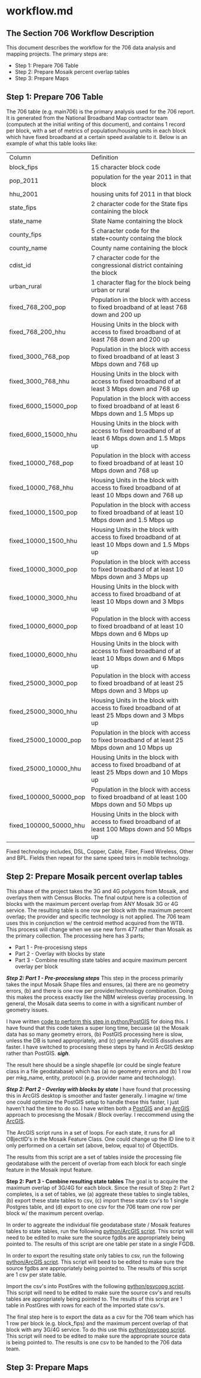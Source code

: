 workflow.md
===========

The Section 706 Workflow Description
------------------------------------

This document describes the workflow for the 706 data analysis and mapping projects.  The primary steps are:
- Step 1: Prepare 706 Table
- Step 2: Prepare Mosaik percent overlap tables
- Step 3: Prepare Maps


Step 1: Prepare 706 Table
-------------------------
The 706 table (e.g. main706) is the primary analysis used for the 706 report.  It is generated from the National Broadband Map contractor team (computech at the initial writing of this document), and contains 1 record per block, with a set of metrics of population/housing units in each block which have fixed broadband at a certain speed available to it.  Below is an example of what this table looks like:

<table>
    <tr><td>Column</td><td>Definition</td></tr>
    <tr><td>block_fips</td><td>15 character block code </td></tr>
    <tr><td>pop_2011</td><td>population for the year 2011 in that block</td></tr>
    <tr><td>hhu_2001</td><td>housing units fof 2011 in that block</td></tr>
    <tr><td>state_fips</td><td>2 character code for the State fips containing the block</td></tr>
    <tr><td>state_name</td><td>State Name containing the block</td></tr>
    <tr><td>county_fips</td><td>5 character code for the state+county containg the block</td></tr>
    <tr><td>county_name</td><td>County name containing the block</td></tr>
    <tr><td>cdist_id</td><td>7 character code for the congressional district containing the block</td></tr>
    <tr><td>urban_rural</td><td>1 character flag for the block being urban or rural</td></tr>
    <tr><td>fixed_768_200_pop</td><td>Population in the block with access to fixed broadband of at least 768 down and 200 up</td></tr>
    <tr><td>fixed_768_200_hhu</td><td>Housing Units in the block with access to fixed broadband of at least 768 down and 200 up</td></tr>
    <tr><td>fixed_3000_768_pop</td><td>Population in the block with access to fixed broadband of at least 3 Mbps down and 768 up</td></tr>
    <tr><td>fixed_3000_768_hhu</td><td>Housing Units in the block with access to fixed broadband of at least 3 Mbps down and 768 up</td></tr>
    <tr><td>fixed_6000_15000_pop</td><td>Population in the block with access to fixed broadband of at least 6 Mbps down and 1.5 Mbps up</td></tr>
    <tr><td>fixed_6000_15000_hhu</td><td>Housing Units in the block with access to fixed broadband of at least 6 Mbps down and 1.5 Mbps up</td></tr>
    <tr><td>fixed_10000_768_pop</td><td>Population in the block with access to fixed broadband of at least 10 Mbps down and 768 up</td></tr>
    <tr><td>fixed_10000_768_hhu</td><td>Housing Units in the block with access to fixed broadband of at least 10 Mbps down and 768 up</td></tr>
    <tr><td>fixed_10000_1500_pop</td><td>Population in the block with access to fixed broadband of at least 10 Mbps down and 1.5 Mbps up</td></tr>
    <tr><td>fixed_10000_1500_hhu</td><td>Housing Units in the block with access to fixed broadband of at least 10 Mbps down and 1.5 Mbps up</td></tr>    
    <tr><td>fixed_10000_3000_pop</td><td>Population in the block with access to fixed broadband of at least 10 Mbps down and 3 Mbps up</td></tr> 
    <tr><td>fixed_10000_3000_hhu</td><td>Housing Units in the block with access to fixed broadband of at least 10 Mbps down and 3 Mbps up</td></tr>
    <tr><td>fixed_10000_6000_pop</td><td>Population in the block with access to fixed broadband of at least 10 Mbps down and 6 Mbps up</td></tr>
    <tr><td>fixed_10000_6000_hhu</td><td>Housing Units in the block with access to fixed broadband of at least 10 Mbps down and 6 Mbps up</td></tr>
    <tr><td>fixed_25000_3000_pop</td><td>Population in the block with access to fixed broadband of at least 25 Mbps down and 3 Mbps up</td></tr>
    <tr><td>fixed_25000_3000_hhu</td><td>Housing Units in the block with access to fixed broadband of at least 25 Mbps down and 3 Mbps up</td></tr>
    <tr><td>fixed_25000_10000_pop</td><td>Population in the block with access to fixed broadband of at least 25 Mbps down and 10 Mbps up</td></tr>
    <tr><td>fixed_25000_10000_hhu</td><td>Housing Units in the block with access to fixed broadband of at least 25 Mbps down and 10 Mbps up</td></tr>
    <tr><td>fixed_100000_50000_pop</td><td>Population in the block with access to fixed broadband of at least 100 Mbps down and 50 Mbps up</td></tr>
    <tr><td>fixed_100000_50000_hhu</td><td>Housing Units in the block with access to fixed broadband of at least 100 Mbps down and 50 Mbps up</td></tr>
</table>

Fixed technology includes, DSL, Copper, Cable, Fiber, Fixed Wireless, Other and BPL.  Fields then repeat for the same speed teirs in mobile technology.  

Step 2: Prepare Mosaik percent overlap tables
---------------------------------------------
This phase of the project takes the 3G and 4G polygons from Mosaik, and overlays them with Census Blocks.  The final output here is a collection of blocks with the maximum percent overlap from ANY Mosaik 3G or 4G service.  The resulting table is one row per block with the maximum percent overlap; the provider and specific technology is not applied.  The 706 team uses this in conjunction w/ the centroid method acquired from the WTB.  This process will change when we use new form 477 rather than Mosaik as the primary collection.  The processing here has 3 parts;
- Part 1 - Pre-procesisng steps
- Part 2 - Overlay with blocks by state
- Part 3 - Combine resulting state tables and acquire maximum percent overlay per block

**_Step 2: Part 1 - Pre-procesisng steps_**
This step in the process primarily takes the input Mosaik Shape files and ensures, (a) there are no geometry errors, (b) and there is one row per provider/technology combination.  Doing this makes the process exactly like the NBM wireless overlay processing.  In general, the Mosaik data seems to come in with a significant number of geometry issues.

I have written [code to perform this step in python/PostGIS](https://github.com/fccdata/706_map/blob/master/processing/block_poly_ov_setup.py) for doing this.  I have found that this code takes a super long time, becuase (a) the Mosaik data has so many geometry errors, (b) PostGIS processing here is slow, unless the DB is tuned appropriately, and (c) generally ArcGIS dissolves are faster.  I have switched to procesisng these steps by hand in ArcGIS desktop rather than PostGIS.  **_sigh_**.  

The result here should be a single shapefile (or could be single feature class in a file geodatabase) which has (a) no geometry errors and (b) 1 row per mkg_name, entity, protocol (e.g. provider name and technology).

**_Step 2: Part 2 - Overlay with blocks by state_**
I have found that processing this in ArcGIS desktop is smoother and faster generally.  I imagine w/ time one could optimize the PostGIS setup to handle these this faster, I just haven't had the time to do so.  I have written both a [PostGIS](https://github.com/fccdata/706_map/blob/master/processing/block_poly_ov.py) and an [ArcGIS](https://github.com/fccdata/706_map/blob/master/processing/mosaic_block_overlay_esri.py) approach to procesisng the Mosaik / Block overlay.  I reccommend using the [ArcGIS](https://github.com/fccdata/706_map/blob/master/processing/mosaic_block_overlay_esri.py).

The ArcGIS script runs in a set of loops.  For each state, it runs for all OBjectID's in the Mosaik Feature Class.  One could change up the ID line to it only performed on a certain set (above, below, equal to) of ObjectIDs.

The results from this script are a set of tables inside the processing file geodatabase with the percent of overlap from each block for each single feature in the Mosaik input feature.  

****__Step 2: Part 3 - Combine resulting state tables__****
The goal is to acquire the maximum overlap of 3G/4G for each block.  Since the result of Step 2: Part 2 completes, is a set of tables, we (a) aggreate these tables to single tables, (b) export these state tables to csv, (c) import these state csv's to 1 single Postgres table, and (d) export to one csv for the 706 team one row per block w/ the maximum percent overlap.

In order to aggreate the individual file geodatabase state / Mosaik features tables to state tables, run the following [python/ArcGIS script](https://github.com/fccdata/706_map/blob/master/processing/MO_Wireless_Block_Append.py).  This script will need to be edited to make sure the source fgdbs are appropriately being pointed to.  The results of this script are one table per state in a single FGDB.

In order to export the resulting state only tables to csv, run the following [python/ArcGIS script](https://github.com/fccdata/706_map/blob/master/processing/MO_Export_WirelessOverlay.py).  This script will beed to be edited to make sure the source fgdbs are appropriately being pointed to.  The results of this script are 1 csv per state table.

Import the csv's into PostGres with the following [python/psycopg script]().  This script will need to be edited to make sure the source csv's and results tables are appropriately being pointed to.  The results of this script are 1 table in PostGres with rows for each of the imported state csv's.

The final step here is to export the data as a csv for the 706 team which has 1 row per block (e.g. block_fips) and the maximum percent overlap of that block with any 3G/4G service.  To do this use this [python/psycopg script]().  This script will need to be edited to make sure the appropriate source data is being pointed to.  The results is one csv to be handed to the 706 data team.

Step 3: Prepare Maps
-------------------------



